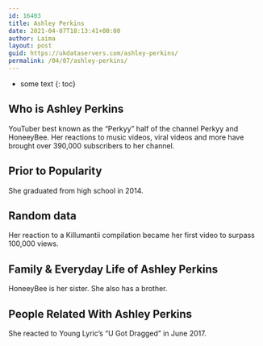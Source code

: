 ```yaml
---
id: 16403
title: Ashley Perkins
date: 2021-04-07T18:13:41+00:00
author: Laima
layout: post
guid: https://ukdataservers.com/ashley-perkins/
permalink: /04/07/ashley-perkins/
---
```


* some text
{: toc}


## Who is Ashley Perkins
                  
                  
                  
YouTuber best known as the &#8220;Perkyy&#8221; half of the channel Perkyy and HoneeyBee. Her reactions to music videos, viral videos and more have brought over 390,000 subscribers to her channel. 
                  
              
            
              
            
                
                
                
## Prior to Popularity
                  
                  
                  
She graduated from high school in 2014.
                  
              
            
              
            
                
                
                
## Random data
                  
                  
                  
Her reaction to a Killumantii compilation became her first video to surpass 100,000 views.
                  
              
            
              
            
                
                
                
## Family & Everyday Life of Ashley Perkins
                  
                  
                  
HoneeyBee is her sister. She also has a brother.
                  
              
            
              
            
                
                
                
## People Related With Ashley Perkins
                  
                  
                  
She reacted to Young Lyric&#8217;s &#8220;U Got Dragged&#8221; in June 2017.
                  
              
            
              
            
                
              
            
              
              
            
            
              
            
          
          
          